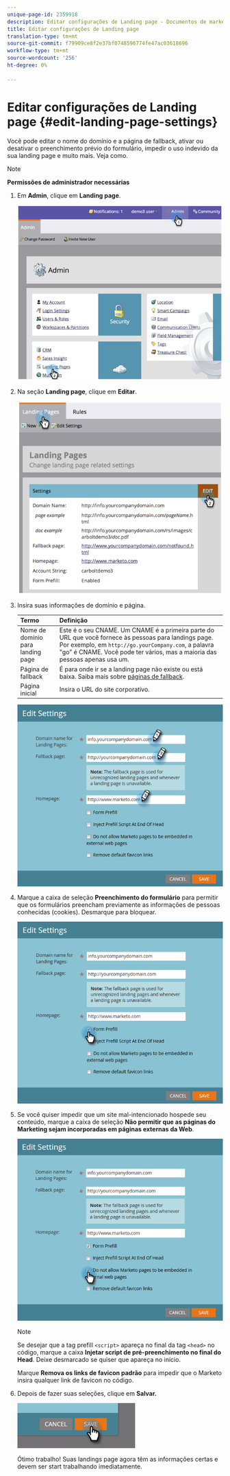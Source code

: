 ```yaml
---
unique-page-id: 2359918
description: Editar configurações de Landing page - Documentos de marketing - Documentação do produto
title: Editar configurações de Landing page
translation-type: tm+mt
source-git-commit: f79909ce8f2e37bf0748596774fe47ac03618696
workflow-type: tm+mt
source-wordcount: '256'
ht-degree: 0%

---
```



# Editar configurações de Landing page {#edit-landing-page-settings}

Você pode editar o nome do domínio e a página de fallback, ativar ou desativar o preenchimento prévio do formulário, impedir o uso indevido da sua landing page e muito mais. Veja como.

>[!NOTE]
>
>**Permissões de administrador necessárias**

1. Em **Admin**, clique em **Landing page**.

   ![](assets/image2014-9-10-9-3a47-3a40.png)

1. Na seção **Landing page**, clique em **Editar**.

   ![](assets/image2014-9-10-9-3a47-3a12.png)

1. Insira suas informações de domínio e página.

   | Termo | Definição |
   |---|---|
   | Nome de domínio para landing page | Este é o seu CNAME. Um CNAME é a primeira parte do URL que você fornece às pessoas para landings page. Por exemplo, em `http://go.yourCompany.com`, a palavra &quot;go&quot; é CNAME. Você pode ter vários, mas a maioria das pessoas apenas usa um. |
   | Página de fallback | É para onde ir se a landing page não existe ou está baixa. Saiba mais sobre [páginas de fallback](/help/marketo/product-docs/administration/settings/set-a-fallback-page.md). |
   | Página inicial | Insira o URL do site corporativo. |

   ![](assets/three.png)

1. Marque a caixa de seleção **Preenchimento do formulário** para permitir que os formulários preencham previamente as informações de pessoas conhecidas (cookies). Desmarque para bloquear.

   ![](assets/four.png)

1. Se você quiser impedir que um site mal-intencionado hospede seu conteúdo, marque a caixa de seleção **Não permitir que as páginas do Marketing sejam incorporadas em páginas externas da Web**.

   ![](assets/five.png)

   >[!NOTE]
   >
   >Se desejar que a tag prefill `<script>` apareça no final da tag `<head>` no código, marque a caixa **Injetar script de pré-preenchimento no final do Head**. Deixe desmarcado se quiser que apareça no início.
   >
   >Marque **Remova os links de favicon padrão** para impedir que o Marketo insira qualquer link de favicon no código.

1. Depois de fazer suas seleções, clique em **Salvar.**

   ![](assets/six.png)

   Ótimo trabalho! Suas landings page agora têm as informações certas e devem ser start trabalhando imediatamente.
